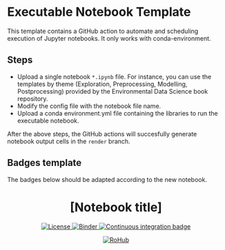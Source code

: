 # Executable Notebook Template

This template contains a GitHub action to automate and scheduling execution of Jupyter notebooks. It only works with conda-environment. 

## Steps

* Upload a single notebook `*.ipynb` file. For instance, you can use the templates by theme (Exploration, Preprocessing, Modelling, Postprocessing)  provided by the Environmental Data Science book repository.
* Modify the config file with the notebook file name.
* Upload a conda environment.yml file containing the libraries to run the executable notebook.

After the above steps, the GitHub actions will succesfully generate notebook output cells in the `render` branch.

## Badges template
The badges below should be adapted according to the new notebook.

<div align="center">
    <h1>[Notebook title]</h1>
</div>

<p align="center">
    <a href="https://github.com/Environmental-DS-Book/template-executable-notebook/blob/main/LICENSE">
        <img alt="License" src="https://img.shields.io/badge/License-MIT-yellow.svg">
    </a>
    <a href="https://mybinder.org/v2/gh/NordicESMHub/pangeo_CMIP6_masked_and_weighted_average/main?labpath=masked_and_weighted_average.ipynb">
        <img alt="Binder" src="https://mybinder.org/badge_logo.svg">
    </a>
    <a href="https://github.com/Environmental-DS-Book/template-executable-notebook/actions/workflows/publish.yml/badge.svg">
        <img alt="Continuous integration badge" src="https://github.com/Environmental-DS-Book/template-executable-notebook/actions/workflows/publish.yml/badge.svg">
    </a>
    <br/>
</p>

<p align="center"> 
    <a href="https://w3id.org/ro-id/c3aa751b-c32d-48d2-b781-0ab44bedc252">
        <img alt="RoHub" src="https://img.shields.io/badge/RoHub-FAIR_Executable_Research_Object-2ea44f?logo=Open+Access&logoColor=blue">
    </a>
</p>
